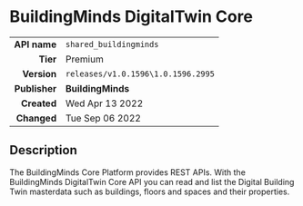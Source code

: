 # BuildingMinds DigitalTwin Core
| | |
|-:|-|
|**API name**|`shared_buildingminds`|
|**Tier**|Premium|
|**Version**|`releases/v1.0.1596\1.0.1596.2995`|
|**Publisher**|**BuildingMinds**|
|**Created**|Wed Apr 13 2022|
|**Changed**|Tue Sep 06 2022|

## Description
The BuildingMinds Core Platform provides REST APIs. With the BuildingMinds DigitalTwin Core API you can read and list the Digital Building Twin masterdata such as buildings, floors and spaces and their properties.
